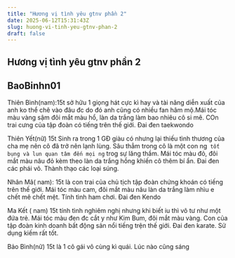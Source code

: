 ```yaml
---
title: "Hương vị tình yêu gtnv phần 2"
date: 2025-06-12T15:31:43Z
slug: huong-vi-tinh-yeu-gtnv-phan-2
draft: false
---
```


## Hương vị tình yêu gtnv phần 2

## BaoBinhn01

Thiên Bình(nam):15t sở hữu 1 giọng hát cực kì hay và tài năng diễn xuất của anh ko thể chê vào đâu đc do đó anh cũng có nhiều fan hâm mộ.Mái tóc màu vàng sậm đôi mắt màu hổ, làn da trắng làm bao nhiêu cô si mê. COn trai cưng của tập đoàn có tiếng trên thế giới. Đai đen taekwondo
 
Thiên Yết(nữ) 15t Sinh ra trong 1 GĐ giàu có nhưng lại thiếu tình thương của cha mẹ nên cô đã trở nên lạnh lùng. Sâu thẳm trong cô là một con ng` tốt bụng và lun quan tâm đến mọi ng` trog sự lăng thầm. Mái tóc màu đỏ, đôi mắt màu nâu đỏ kèm theo làn da trắng hồng khiến cô thêm bí ẩn. Đai đen các phái võ. Thành thạo các loại súng.
 
Nhân Mã( nam): 15t là con trai của chủ tịch tập đoàn chứng khoán có tiếng trên thế giới. Mái tóc màu cam, đôi mắt màu nâu làn da trắng làm nhìu e chết mê chết mệt. Tính tình ham chơi. Đai đen Kendo
 
Ma Kết ( nam) 15t tính tình nghiêm nghị nhưng khi biết iu thì vô tư như một đứa trẻ. Mái tóc màu đen đc cắt y như Kim Bum, đôi mắt màu vàng. Con của tập đoàn kinh doanh bất động sản nổi tiếng trện thế giới. Đai đen karate. Sử dụng kiếm rất tốt.
 
Bảo Bình(nữ) 15t là 1 cô gái vô cùng kì quái. Lúc nào cũng sáng